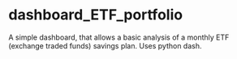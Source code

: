 # dashboard_ETF_portfolio
A simple dashboard, that allows a basic analysis of a monthly ETF (exchange traded funds) savings plan. Uses python dash.
